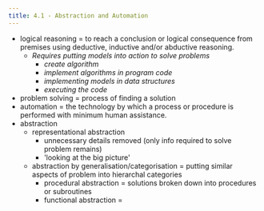 ```yaml
---
title: 4.1 - Abstraction and Automation
---
```


- logical reasoning = to reach a conclusion or logical consequence from premises using deductive, inductive and/or abductive reasoning.
  - _Requires putting models into action to solve problems_
    - *create algorithm*
    - *implement algorithms in program code*
    - *implementing models in data structures*
    - *executing the code*
- problem solving = process of finding a solution
- automation = the technology by which a process or procedure is performed with minimum human assistance.
- abstraction
  - representational abstraction
    - unnecessary details removed (only info required to solve problem remains)
    - 'looking at the big picture'
  - abstraction by generalisation/categorisation = putting similar aspects of problem into hierarchal categories
    - procedural abstraction = solutions broken down into procedures or subroutines
    - functional abstraction = 

